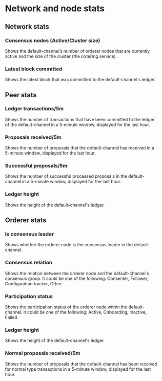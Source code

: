 # Network and node stats

## Network stats

### Consensus nodes (Active/Cluster size)

Shows the default-channel’s number of orderer nodes that are currently active and the size of the cluster (the ordering service).

### Latest block committed

Shows the latest block that was committed to the default-channel's ledger.

## Peer stats

### Ledger transactions/5m

Shows the number of transactions that have been committed to the ledger of the default-channel in a 5-minute window, displayed for the last hour.

### Proposals received/5m

Shows the number of proposals that the default-channel has received in a 5-minute window, displayed for the last hour.

### Successful proposals/5m

Shows the number of successful processed proposals in the default-channel in a 5-minute window, displayed for the last hour.

### Ledger height

Shows the height of the default-channel's ledger.

## Orderer stats

### Is consensus leader

Shows whether the orderer node is the consensus leader in the default-channel.

### Consensus relation

Shows the relation between the orderer node and the default-channel's consensus group. It could be one of the following: Consenter, Follower, Configuration tracker, Other.

### Participation status

Shows the participation status of the orderer node within the default-channel. It could be one of the following: Active, Onboarding, Inactive, Failed.

### Ledger height

Shows the height of the default-channel's ledger.

### Normal proposals received/5m

Shows the number of proposals that the default-channel has been received for normal type transactions in a 5-minute window, displayed for the last hour.
